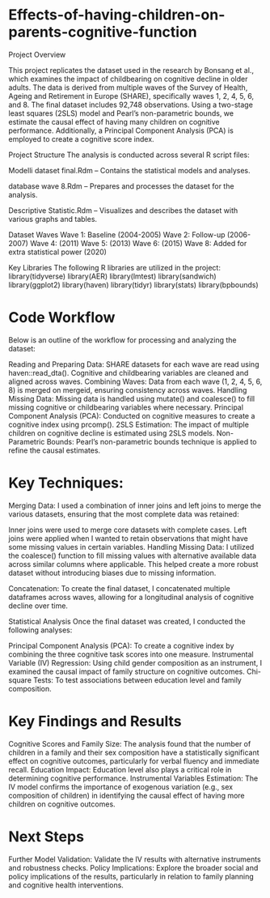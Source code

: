 # Effects-of-having-children-on-parents-cognitive-function

Project Overview

This project replicates the dataset used in the research by Bonsang et al., which examines the impact of childbearing on cognitive decline in older adults. The data is derived from multiple waves of the Survey of Health, Ageing and Retirement in Europe (SHARE), specifically waves 1, 2, 4, 5, 6, and 8. The final dataset includes 92,748 observations. Using a two-stage least squares (2SLS) model and Pearl’s non-parametric bounds, we estimate the causal effect of having many children on cognitive performance. Additionally, a Principal Component Analysis (PCA) is employed to create a cognitive score index.

Project Structure
The analysis is conducted across several R script files:

Modelli dataset final.Rdm – Contains the statistical models and analyses.

database wave 8.Rdm – Prepares and processes the dataset for the analysis.

Descriptive Statistic.Rdm – Visualizes and describes the dataset with various graphs and tables.

Dataset Waves
Wave 1: Baseline (2004-2005)
Wave 2: Follow-up (2006-2007)
Wave 4: (2011)
Wave 5: (2013)
Wave 6: (2015)
Wave 8: Added for extra statistical power (2020)

Key Libraries
The following R libraries are utilized in the project: 
library(tidyverse)
library(AER)
library(lmtest)
library(sandwich)
library(ggplot2)
library(haven)
library(tidyr)
library(stats)
library(bpbounds)

# Code Workflow

Below is an outline of the workflow for processing and analyzing the dataset:

Reading and Preparing Data:
SHARE datasets for each wave are read using haven::read_dta().
Cognitive and childbearing variables are cleaned and aligned across waves.
Combining Waves:
Data from each wave (1, 2, 4, 5, 6, 8) is merged on mergeid, ensuring consistency across waves.
Handling Missing Data:
Missing data is handled using mutate() and coalesce() to fill missing cognitive or childbearing variables where necessary.
Principal Component Analysis (PCA):
Conducted on cognitive measures to create a cognitive index using prcomp().
2SLS Estimation:
The impact of multiple children on cognitive decline is estimated using 2SLS models.
Non-Parametric Bounds:
Pearl’s non-parametric bounds technique is applied to refine the causal estimates.

# Key Techniques:
Merging Data: I used a combination of inner joins and left joins to merge the various datasets, ensuring that the most complete data was retained:

Inner joins were used to merge core datasets with complete cases.
Left joins were applied when I wanted to retain observations that might have some missing values in certain variables.
Handling Missing Data: I utilized the coalesce() function to fill missing values with alternative available data across similar columns where applicable. This helped create a more robust dataset without introducing biases due to missing information.

Concatenation: To create the final dataset, I concatenated multiple dataframes across waves, allowing for a longitudinal analysis of cognitive decline over time.

Statistical Analysis
Once the final dataset was created, I conducted the following analyses:

Principal Component Analysis (PCA): To create a cognitive index by combining the three cognitive task scores into one measure.
Instrumental Variable (IV) Regression: Using child gender composition as an instrument, I examined the causal impact of family structure on cognitive outcomes.
Chi-square Tests: To test associations between education level and family composition.

# Key Findings and Results
Cognitive Scores and Family Size: The analysis found that the number of children in a family and their sex composition have a statistically significant effect on cognitive outcomes, particularly for verbal fluency and immediate recall.
Education Impact: Education level also plays a critical role in determining cognitive performance.
Instrumental Variables Estimation: The IV model confirms the importance of exogenous variation (e.g., sex composition of children) in identifying the causal effect of having more children on cognitive outcomes.

# Next Steps
Further Model Validation: Validate the IV results with alternative instruments and robustness checks.
Policy Implications: Explore the broader social and policy implications of the results, particularly in relation to family planning and cognitive health interventions.
